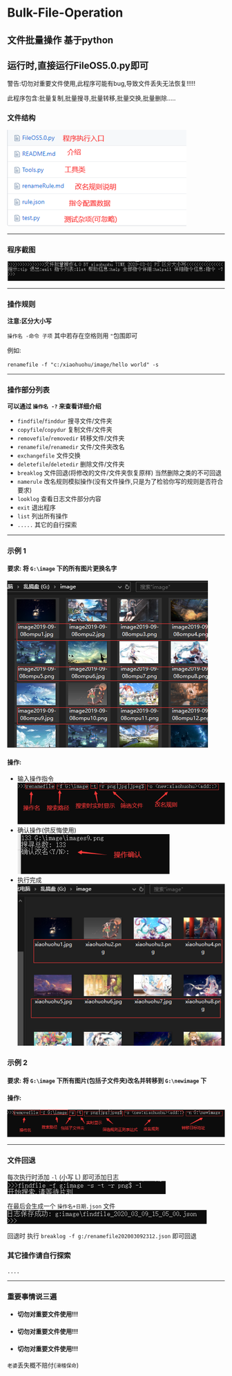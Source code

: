 
# Bulk-File-Operation
## 文件批量操作 基于python
## 运行时,直接运行FileOS5.0.py即可

警告:切勿对重要文件使用,此程序可能有bug,导致文件丢失无法恢复!!!!!

此程序包含:批量复制,批量搜寻,批量转移,批量交换,批量删除.....

### 文件结构

![文件结构](./images/fileList.png)

*****

### 程序截图

![程序截图](./images/programon.png)

****

### 操作规则

**注意:区分大小写**

`操作名 -命令 子项` 其中若存在空格则用 `"`包围即可

例如:

`renamefile -f "c:/xiaohuohu/image/hello world" -s`

*****

### 操作部分列表

**可以通过 `操作名 -?` 来查看详细介绍**

+ `findfile`/`finddur` 搜寻文件/文件夹
+ `copyfile`/`copydur` 复制文件/文件夹
+ `removefile`/`removedir` 转移文件/文件夹
+ `renamefile`/`renamedir` 文件/文件夹改名
+ `exchangefile` 文件交换
+ `deletefile`/`deletedir` 删除文件/文件夹
+ `breaklog` 文件回退(将修改的文件/文件夹恢复原样) 当然删除之类的不可回退
+ `namerule` 改名规则模拟操作(没有文件操作,只是为了检验你写的规则是否符合要求)
+ `looklog` 查看日志文件部分内容
+ `exit` 退出程序
+ `list` 列出所有操作
+ `.....` 其它的自行探索

*****

### 示例 1

#### 要求: 将 `G:\image` 下的所有图片更换名字

![文件改名](./images/imagrename.png)

#### 操作:

+ 输入操作指令
    ![操作测试](./images/renametest.png)
+ 确认操作(供反悔使用)
    ![操作确认](./images/testcheck.png)
+ 执行完成
    ![执行完成](./images/renameover.png)

### 示例 2
#### 要求: 将 `G:\image` 下所有图片(包括子文件夹)改名并转移到 `G:\newimage` 下

#### 操作:

![转移操作](./images/remove.png)

****

### 文件回退

每次执行时添加 `-l` (小写 L) 即可添加日志
![日志](./images/logfind.png)

在最后会生成一个 `操作名+日期.json` 文件
![日志](./images/log.png)

回退时 执行 `breaklog -f g:/renamefile202003092312.json` 即可回退

### 其它操作请自行探索

`....`

****

### 重要事情说三遍

+ #### 切勿对重要文件使用!!!

+ #### 切勿对重要文件使用!!!

+ #### 切勿对重要文件使用!!!

`老婆`丢失概不赔付(`滑稽保命`)